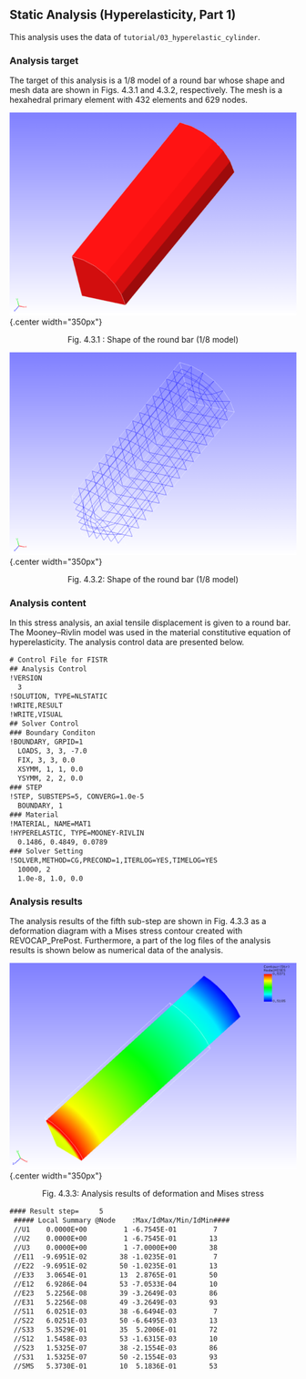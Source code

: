 ## Static Analysis (Hyperelasticity, Part 1)

This analysis uses the data of `tutorial/03_hyperelastic_cylinder`.

### Analysis target

The target of this analysis is a 1/8 model of a round bar whose shape and mesh data are shown in Figs. 4.3.1 and 4.3.2, respectively. The mesh is a hexahedral primary element with 432 elements and 629 nodes.

![Shape of the round bar (1/8 model)](./media/tutorial03_01.png){.center width="350px"}
<div style="text-align: center;">
Fig. 4.3.1 : Shape of the round bar (1/8 model)
</div>

![Shape of the round bar (1/8 model)](./media/tutorial03_02.png){.center width="350px"}
<div style="text-align: center;">
Fig. 4.3.2: Shape of the round bar (1/8 model)
</div>

### Analysis content

In this stress analysis, an axial tensile displacement is given to a round bar. The Mooney–Rivlin model was used in the material constitutive equation of hyperelasticity. The analysis control data are presented below.

```
# Control File for FISTR
## Analysis Control
!VERSION
  3
!SOLUTION, TYPE=NLSTATIC
!WRITE,RESULT
!WRITE,VISUAL
## Solver Control
### Boundary Conditon
!BOUNDARY, GRPID=1
  LOADS, 3, 3, -7.0
  FIX, 3, 3, 0.0
  XSYMM, 1, 1, 0.0
  YSYMM, 2, 2, 0.0
### STEP
!STEP, SUBSTEPS=5, CONVERG=1.0e-5
  BOUNDARY, 1
### Material
!MATERIAL, NAME=MAT1
!HYPERELASTIC, TYPE=MOONEY-RIVLIN
  0.1486, 0.4849, 0.0789
### Solver Setting
!SOLVER,METHOD=CG,PRECOND=1,ITERLOG=YES,TIMELOG=YES
  10000, 2
  1.0e-8, 1.0, 0.0
```

### Analysis results

The analysis results of the fifth sub-step are shown in Fig. 4.3.3 as a deformation diagram with a Mises stress contour created with REVOCAP_PrePost. Furthermore, a part of the log files of the analysis results is shown below as numerical data of the analysis.

![Analysis results of deformation and Mises stress](./media/tutorial03_03.png){.center width="350px"}
<div style="text-align: center;">
Fig. 4.3.3: Analysis results of deformation and Mises stress
</div>

```
#### Result step=     5
 ##### Local Summary @Node    :Max/IdMax/Min/IdMin####
 //U1    0.0000E+00         1 -6.7545E-01         7
 //U2    0.0000E+00         1 -6.7545E-01        13
 //U3    0.0000E+00         1 -7.0000E+00        38
 //E11  -9.6951E-02        38 -1.0235E-01         7
 //E22  -9.6951E-02        50 -1.0235E-01        13
 //E33   3.0654E-01        13  2.8765E-01        50
 //E12   6.9286E-04        53 -7.0533E-04        10
 //E23   5.2256E-08        39 -3.2649E-03        86
 //E31   5.2256E-08        49 -3.2649E-03        93
 //S11   6.0251E-03        38 -6.6494E-03         7
 //S22   6.0251E-03        50 -6.6495E-03        13
 //S33   5.3529E-01        35  5.2006E-01        72
 //S12   1.5458E-03        53 -1.6315E-03        10
 //S23   1.5325E-07        38 -2.1554E-03        86
 //S31   1.5325E-07        50 -2.1554E-03        93
 //SMS   5.3730E-01        10  5.1836E-01        53
```


